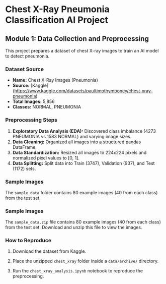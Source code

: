 # Chest X-Ray Pneumonia Classification AI Project

## Module 1: Data Collection and Preprocessing

This project prepares a dataset of chest X-ray images to train an AI model to detect pneumonia.

### Dataset Source
- **Name:** Chest X-Ray Images (Pneumonia)
- **Source:** [Kaggle] (https://www.kaggle.com/datasets/paultimothymooney/chest-xray-pneumonia)
- **Total Images:** 5,856
- **Classes:** NORMAL, PNEUMONIA

### Preprocessing Steps
1.  **Exploratory Data Analysis (EDA):** Discovered class imbalance (4273 PNEUMONIA vs 1583 NORMAL) and varying image sizes.
2.  **Data Cleaning:** Organized all images into a structured pandas DataFrame.
3.  **Data Standardization:** Resized all images to 224x224 pixels and normalized pixel values to [0, 1].
4.  **Data Splitting:** Split data into Train (3747), Validation (937), and Test (1172) sets.

### Sample Images
The `sample_data` folder contains 80 example images (40 from each class) from the test set.

### Sample Images
The `sample_data.zip` file contains 80 example images (40 from each class) from the test set. Download and unzip this file to view the images.

### How to Reproduce
1.  Download the dataset from Kaggle.
2.  Place the unzipped `chest_xray` folder inside a `data/archive/` directory.

3.  Run the `chest_xray_analysis.ipynb` notebook to reproduce the preprocessing.
